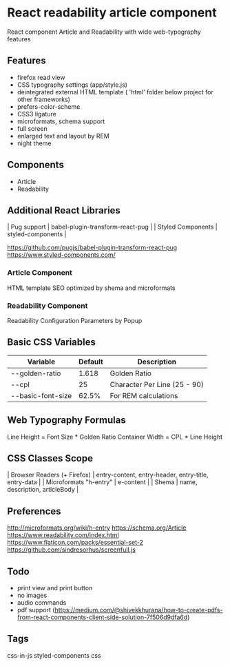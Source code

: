 # React readability article component

React component Article and Readability with wide web-typography features

## Features

- firefox read view
- CSS typography settings (app/style.js)
- deintegrated external HTML template ( 'html' folder below project for other frameworks)
- prefers-color-scheme
- CSS3 ligature
- microformats, schema support
- full screen
- enlarged text and layout by REM
- night theme


## Components

- Article
- Readability

## Additional React Libraries

| Pug support       | babel-plugin-transform-react-pug |
| Styled Components | styled-components                |

https://github.com/pugjs/babel-plugin-transform-react-pug
https://www.styled-components.com/


### Article Component
HTML template SEO optimized by shema and microformats

### Readability Component
Readability Configuration Parameters by Popup


## Basic CSS Variables

| Variable          | Default | Description                  |
|-------------------|---------|------------------------------|
| --golden-ratio    | 1.618   | Golden Ratio                 |
| --cpl             | 25      | Character Per Line (25 - 90) |
| --basic-font-size | 62.5%   | For REM calculations         |


## Web Typography Formulas

Line Height = Font Size * Golden Ratio
Container Width = CPL * Line Height


## CSS Classes Scope

| Browser Readers (+ Firefox) | entry-content, entry-header, entry-title, entry-data |
| Microformats "h-entry"      | e-content                                            |
| Shema                       | name, description, articleBody                       |


## Preferences

http://microformats.org/wiki/h-entry
https://schema.org/Article
https://www.readability.com/index.html
https://www.flaticon.com/packs/essential-set-2
https://github.com/sindresorhus/screenfull.js


## Todo

- print view and print button
- no images
- audio commands
- pdf support (https://medium.com/@shivekkhurana/how-to-create-pdfs-from-react-components-client-side-solution-7f506d9dfa6d)

## Tags

css-in-js
styled-components
css
